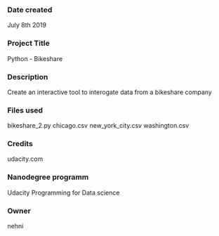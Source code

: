 ### Date created
July 8th 2019

### Project Title
Python - Bikeshare

### Description
Create an interactive tool to interogate data from a bikeshare company

### Files used
bikeshare_2.py
chicago.csv
new_york_city.csv
washington.csv

### Credits
udacity.com

### Nanodegree programm
Udacity
Programming for Data science

### Owner
nehni
